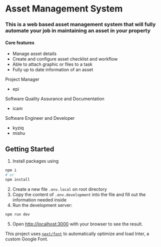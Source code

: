 # Asset Management System

### This is a web based asset management system that will fully automate your job in maintaining an asset in your property

#### Core features

- Manage asset details
- Create and configure asset checklist and workflow
- Able to attach graphic or files to a task
- Fully up to date information of an asset

Project Manager

- epi

Software Quality Assurance and Documentation

- icam

Software Engineer and Developer

- kyziq
- mishu

## Getting Started

1. Install packages using

```bash
npm i
# or
npm install
```

2. Create a new file `.env.local` on root directory
3. Copy the content of `.env.development` into the file and fill out the information needed inside
4. Run the development server:

```bash
npm run dev
```

5. Open [http://localhost:3000](http://localhost:3000) with your browser to see the result.

This project uses [`next/font`](https://nextjs.org/docs/basic-features/font-optimization) to automatically optimize and load Inter, a custom Google Font.
